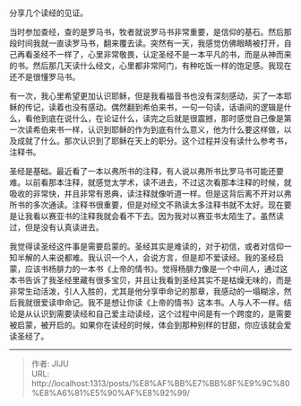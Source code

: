 # 

分享几个读经的见证。

当时参加查经，查的是罗马书，牧者就说罗马书非常重要，是信仰的基石。然后那段时间我就一直读罗马书，翻来覆去读。突然有一天，我感觉仿佛眼睛被打开，自己再看圣经不一样了，心里非常敬畏，认定圣经不是一本平凡的书，而是从神而来的书。然后那几天读什么经文，心里都非常阿门，有种吃饭一样的饱足感。我现在还不是很懂罗马书。

有一次，我心里希望更加认识耶稣，但是我看福音书也没有深刻感动，买了一本耶稣的传记，读着也没有感动。偶然翻到希伯来书，一句一句读，话语间的逻辑是什么，看他到底在说什么，在论证什么，读完之后就是很震撼，那时感觉自己像是第一次读希伯来书一样，认识到耶稣的作为到底有什么意义，他为什么要这样做，以及成就了什么。那次认识到了耶稣在天上的职分。这个过程并没有读什么参考书，注释书。

圣经是基础。最近看了一本以弗所书的注释，有人说以弗所书比罗马书可能还要难。以前看那本注释，就感觉太学术，读不进去，不过这次看那本注释的时候，就吸收的非常快，并且非常有恩典，读注释就像听道一样。但是这背后离不开对以弗所书的多次通读。注释书很重要，但是对经文不熟读太多注释书就不太好。现在要是让我看以赛亚书的注释我就会看不下去。因为我对以赛亚书太陌生了。虽然读过，但是没有认真读进去。

我觉得读圣经这件事是需要启蒙的。圣经其实是难读的，对于初信，或者对信仰一知半解的人来说都难。我认识一个人，会说方言，但是却不爱读经。我的圣经启蒙，应该书杨腓力的一本书《上帝的情书》。觉得杨腓力像是一个中间人，通过这本书告诉了我圣经里藏有很多宝贝，并且让我看到圣经其实不是枯燥无味的，而是非常生动活泼，引人入胜的，尤其是他分享申命记的那章，我感动的一塌糊涂，然后我就很爱读申命记。我不是想让你读《上帝的情书》这本书。人与人不一样。结论是从认识到需要读经和自己爱主动读经，这个过程中间是有一个跨度的，是需要被启蒙，被开启的。如果你在读经的时候，体会到那种别样的甘甜，你应该就会爱读圣经了。


---

> 作者: JIJU  
> URL: http://localhost:1313/posts/%E8%AF%BB%E7%BB%8F%E9%9C%80%E8%A6%81%E5%90%AF%E8%92%99/  

